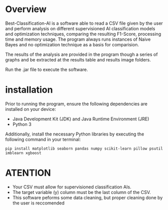 # Overview
Best-Classification-AI is a software able to read a CSV file given by the user and perform analysis on different supervisioned AI classification models and optimization techniques, comparing the resulting F1-Score, processing time and memory usage.
The program always runs instances of Naive Bayes and no optimization technique as a basis for comparision.

The results of the analysis are provided in the program though a series of graphs and be extracted at the results table and results image folders.

Run the .jar file to execute the software.

# installation 
Prior to running the program, ensure the following dependencies are installed on your device:
- Java Development Kit (JDK) and Java Runtime Environment (JRE)
- Python 3

Additionally, install the necessary Python libraries by executing the following command in your terminal:
```
pip install matplotlib seaborn pandas numpy scikit-learn pillow psutil imblearn xgboost
```

# ATENTION
- Your CSV must allow for supervisioned classification AIs.
- The target variable (y) column must be the last column of the CSV.
- This software peforms some data cleaning, but proper cleaning done by the user is reccomended